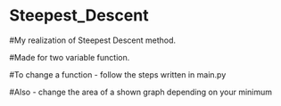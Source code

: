 # Steepest_Descent
#My realization of Steepest Descent method. 

#Made for two variable function. 

#To change a function - follow the steps written in main.py

#Also - change the area of a shown graph depending on your minimum
